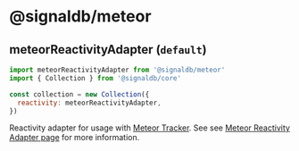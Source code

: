 # @signaldb/meteor

## meteorReactivityAdapter (`default`)

```js
import meteorReactivityAdapter from '@signaldb/meteor'
import { Collection } from '@signaldb/core'

const collection = new Collection({
  reactivity: meteorReactivityAdapter,
})
```

Reactivity adapter for usage with [Meteor Tracker](https://docs.meteor.com/api/tracker.html). See see [Meteor Reactivity Adapter page](/reactivity/meteor-tracker/) for more information.
